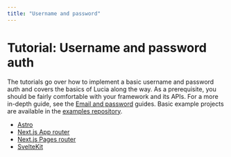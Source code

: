 ```yaml
---
title: "Username and password"
---
```


# Tutorial: Username and password auth

The tutorials go over how to implement a basic username and password auth and covers the basics of Lucia along the way. As a prerequisite, you should be fairly comfortable with your framework and its APIs. For a more in-depth guide, see the [Email and password](/guides/email-and-password/) guides. Basic example projects are available in the [examples repository](https://github.com/lucia-auth/examples/tree/v3).

- [Astro](/tutorials/username-and-password/astro)
- [Next.js App router](/tutorials/username-and-password/nextjs-app)
- [Next.js Pages router](/tutorials/username-and-password/nextjs-pages)
- [SvelteKit](/tutorials/username-and-password/sveltekit)
